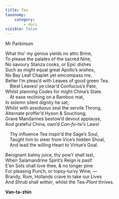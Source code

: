 ```yaml
---
title: Tea
taxonomy:
    category:
        - docs
visible: false
---
```


<div class="author">Mr Parkinson</div>

What tho’ my genius yields no attic Brine,  
To please the palates of the sacred Nine,  
No savoury Stanza cooks, or Epic dishes  
Such as might equal great Apollo’s wishes,  
No Bay Leaf Chaplet yet emcompass me,  
Better I’m pleas’d with Leaves of good green Tea.  
&emsp;Blest Leaves! ye clear’d Confucius’s Pate,  
Whilst planning Codes for might China’s State.  
&emsp;At ease reclining on a Bamboo mat,  
In solemn silent dignity he sat,  
Whilst with assiduous zeal the servile Throng,  
Alternate proffer’d Hyson & Souchong;  
Grave Mandarines bestow’d devout applause,  
And grateful China, own’d *Con-fu-tsi’s* Laws!  
  
&emsp;Thy influence Tea inspir’d the Sage’s Soul,  
&emsp;Taught him to steer from Vice’s hidden Shoal,  
&emsp;And lead the willing Heart to Virtue’s Goal. 
  
Benignant balmy juice, thy pow’r shall last,  
When Salamandrine Spirit’s Reign is past!  
E’en Sots shall love thee, & no longer pine  
For pleasing Punch, or topsy-turvy Wine; —  
Brandy, Rum, Hollands crave to take our Lives  
And *Shrub* shall *wither*, whilst the Tea-*Plant* thrives.  
  
**Van-ta-zhin**